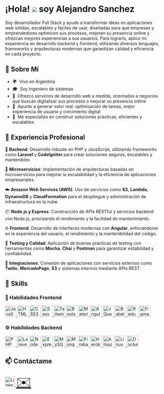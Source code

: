 ¡Hola! ![](https://user-images.githubusercontent.com/18350557/176309783-0785949b-9127-417c-8b55-ab5a4333674e.gif) soy Alejandro Sanchez
=========================================================================================================================================

Soy desarrollador Full Stack y ayudo a transformar ideas en aplicaciones web sólidas, escalables y fáciles de usar, diseñadas para que empresas y emprendedores optimicen sus procesos, mejoren su presencia online y ofrezcan mejores experiencias a sus usuarios. Para lograrlo, aplico mi experiencia en desarrollo backend y frontend, utilizando diversos lenguajes, frameworks y arquitecturas modernas que garantizan calidad y eficiencia en cada proyecto.

## 🚀 Sobre Mí
*   🌍  Vivo en Argentina
*   🎓  Soy Ingeniero de sistemas
*   💼  Ofrezco servicios de desarrollo web a medida, orientados a negocios que buscan digitalizar sus procesos o mejorar su presencia online
*   🎯  Apunto a generar valor real: optimización de tareas, mejor experiencia de usuario y crecimiento digital 
*   🧠  Me especializo en construir soluciones prácticas, eficientes y escalables 
<!-- *   💬  También podés encontrarme en [LinkedIn](https://www.linkedin.com/in/alejo-sanchez)   -->
<!-- *   🖥️  See my portfolio at [sdfsdfsdf](http://sdfsdfsdf) -->
<!-- *   ✉️  Contáctame al email -> [alejosb13@gmail.com](mailto:alejosb13@gmail.com) -->

## 💼 Experiencia Profesional

🎯 **Backend**: Desarrollo robusto en PHP y JavaScript, utilizando frameworks como **Laravel** y **CodeIgniter** para crear soluciones seguras, escalables y mantenibles.

🔄 **Microservicios**: Implementación de arquitecturas basadas en microservicios para mejorar la escalabilidad y la eficiencia de aplicaciones empresariales.

☁️ **Amazon Web Services (AWS)**: Uso de servicios como **S3**, **Lambda**, **DynamoDB** y **CloudFormation** para el despliegue y administración de infraestructura en la nube.

📦 **Node.js y Express**: Construcción de APIs RESTful y servicios backend con Node.js, priorizando el rendimiento y la facilidad de mantenimiento.

🌐 **Frontend**: Desarrollo de interfaces modernas con **Angular**, enfocándome en la experiencia del usuario, el rendimiento y la mantenibilidad del código.

🧪 **Testing y Calidad**: Aplicación de buenas prácticas de testing con herramientas como **Mocha**, **Chai** y **Postman** para garantizar estabilidad y confiabilidad.

🔗 **Integraciones**: Conexión de aplicaciones con servicios externos como **Twilio**, **MercadoPago**, **S3** y sistemas internos mediante APIs REST.

## 🔧 Skills

### 🎨 Habilidades Frontend

<p align="left">
  <a href="https://developer.mozilla.org/en-US/docs/Web/JavaScript" target="_blank" rel="noreferrer">
    <img src="https://raw.githubusercontent.com/danielcranney/readme-generator/main/public/icons/skills/javascript-colored.svg" width="36" height="36" alt="JavaScript" title="JavaScript"/>
  </a>
  <a href="https://developer.mozilla.org/en-US/docs/Glossary/HTML5" target="_blank" rel="noreferrer">
    <img src="https://raw.githubusercontent.com/danielcranney/readme-generator/main/public/icons/skills/html5-colored.svg" width="36" height="36" alt="HTML5" title="HTML5"/>
  </a>
  <a href="https://www.w3.org/TR/CSS/#css" target="_blank" rel="noreferrer">
    <img src="https://raw.githubusercontent.com/danielcranney/readme-generator/main/public/icons/skills/css3-colored.svg" width="36" height="36" alt="CSS3" title="CSS3"/>
  </a>
  <a href="https://sass-lang.com/" target="_blank" rel="noreferrer">
    <img src="https://raw.githubusercontent.com/danielcranney/readme-generator/main/public/icons/skills/sass-colored.svg" width="36" height="36" alt="Sass" title="Sass"/>
  </a>
  <a href="https://tailwindcss.com/" target="_blank" rel="noreferrer">
    <img src="https://raw.githubusercontent.com/danielcranney/readme-generator/main/public/icons/skills/tailwindcss-colored.svg" width="36" height="36" alt="TailwindCSS" title="TailwindCSS"/>
  </a>
  <a href="https://getbootstrap.com/" target="_blank" rel="noreferrer">
    <img src="https://raw.githubusercontent.com/danielcranney/readme-generator/main/public/icons/skills/bootstrap-colored.svg" width="36" height="36" alt="Bootstrap" title="Bootstrap"/>
  </a>
  <a href="https://mui.com/" target="_blank" rel="noreferrer">
    <img src="https://raw.githubusercontent.com/danielcranney/readme-generator/main/public/icons/skills/materialui-colored.svg" width="36" height="36" alt="Material UI" title="Material UI"/>
  </a>
  <a href="https://angular.io/" target="_blank" rel="noreferrer">
    <img src="https://raw.githubusercontent.com/danielcranney/readme-generator/main/public/icons/skills/angularjs-colored.svg" width="36" height="36" alt="Angular" title="Angular"/>
  </a>
  <a href="https://jquery.com/" target="_blank" rel="noreferrer">
    <img src="https://raw.githubusercontent.com/danielcranney/readme-generator/main/public/icons/skills/jquery-colored.svg" width="36" height="36" alt="JQuery" title="JQuery"/>
  </a>
  <a href="https://babeljs.io/" target="_blank" rel="noreferrer">
    <img src="https://raw.githubusercontent.com/danielcranney/readme-generator/main/public/icons/skills/babel-colored.svg" width="36" height="36" alt="Babel" title="Babel"/>
  </a>
  <a href="https://redux.js.org/" target="_blank" rel="noreferrer">
    <img src="https://raw.githubusercontent.com/danielcranney/readme-generator/main/public/icons/skills/redux-colored.svg" width="36" height="36" alt="Redux" title="Redux"/>
  </a>
  <a href="https://www.figma.com/" target="_blank" rel="noreferrer">
    <img src="https://raw.githubusercontent.com/danielcranney/readme-generator/main/public/icons/skills/figma-colored.svg" width="36" height="36" alt="Figma" title="Figma"/>
  </a>
</p>

### ⚙️ Habilidades Backend

<p align="left">
  <a href="https://www.php.net/" target="_blank" rel="noreferrer">
    <img src="https://raw.githubusercontent.com/danielcranney/readme-generator/main/public/icons/skills/php-colored.svg" width="36" height="36" alt="PHP" title="PHP"/>
  </a><a href="https://laravel.com/" target="_blank" rel="noreferrer">
    <img src="https://raw.githubusercontent.com/danielcranney/readme-generator/main/public/icons/skills/laravel-colored.svg" width="36" height="36" alt="Laravel" title="Laravel"/>
  </a><a href="https://nodejs.org/en/" target="_blank" rel="noreferrer">
    <img src="https://raw.githubusercontent.com/danielcranney/readme-generator/main/public/icons/skills/nodejs-colored.svg" width="36" height="36" alt="NodeJS" title="NodeJS"/>
  </a><a href="https://expressjs.com/" target="_blank" rel="noreferrer">
    <img src="https://raw.githubusercontent.com/danielcranney/readme-generator/main/public/icons/skills/express-colored.svg" width="36" height="36" alt="Express" title="Express"/>
  </a><a href="https://www.mysql.com/" target="_blank" rel="noreferrer">
    <img src="https://raw.githubusercontent.com/danielcranney/readme-generator/main/public/icons/skills/mysql-colored.svg" width="36" height="36" alt="MySQL" title="MySQL"/>
  </a><a href="https://www.mongodb.com/" target="_blank" rel="noreferrer">
    <img src="https://raw.githubusercontent.com/danielcranney/readme-generator/main/public/icons/skills/mongodb-colored.svg" width="36" height="36" alt="MongoDB" title="MongoDB"/>
  </a><a href="https://firebase.google.com/" target="_blank" rel="noreferrer">
    <img src="https://raw.githubusercontent.com/danielcranney/readme-generator/main/public/icons/skills/firebase-colored.svg" width="36" height="36" alt="Firebase" title="Firebase"/>
  </a><a href="https://www.heroku.com/" target="_blank" rel="noreferrer">
    <img src="https://raw.githubusercontent.com/danielcranney/readme-generator/main/public/icons/skills/heroku-colored.svg" width="36" height="36" alt="Heroku" title="Heroku"/>
  </a><a href="https://aws.amazon.com" target="_blank" rel="noreferrer">
    <img src="https://raw.githubusercontent.com/danielcranney/readme-generator/main/public/icons/skills/aws-colored.svg" width="36" height="36" alt="Amazon Web Services" title="Amazon Web Services"/>
  </a><a href="https://www.linux.org" target="_blank" rel="noreferrer">
    <img src="https://raw.githubusercontent.com/danielcranney/readme-generator/main/public/icons/skills/linux-colored.svg" width="36" height="36" alt="Linux" title="Linux"/>
  </a><a href="https://www.docker.com/" target="_blank" rel="noreferrer">
    <img src="https://raw.githubusercontent.com/danielcranney/readme-generator/main/public/icons/skills/docker-colored.svg" width="36" height="36" alt="Docker" title="Docker"/>
  </a>
</p>


## 📫 Contáctame
<p align="left">
  <a href="https://www.linkedin.com/in/alejo-sanchez" target="_blank" rel="noreferrer">
    <img src="https://raw.githubusercontent.com/danielcranney/readme-generator/main/public/icons/socials/linkedin.svg" width="32" height="32" alt="LinkedIn" />
  </a>
  <a href="mailto:alejosb13@gmail.com" target="_blank" style="font-size: 42px;">✉️</a>
</p>
